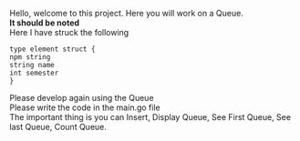 Hello, welcome to this project.
Here you will work on a Queue. <br>
<b> It should be noted </b> <br>
Here I have struck the following
```
type element struct {
npm string
string name
int semester
}
```
Please develop again using the Queue <br>
Please write the code in the main.go file <br>
The important thing is you can Insert, Display Queue, See First Queue, See last Queue, Count Queue.
<br>
